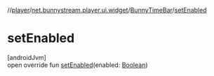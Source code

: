 //[player](../../../index.md)/[net.bunnystream.player.ui.widget](../index.md)/[BunnyTimeBar](index.md)/[setEnabled](set-enabled.md)

# setEnabled

[androidJvm]\
open override fun [setEnabled](set-enabled.md)(enabled: [Boolean](https://kotlinlang.org/api/latest/jvm/stdlib/kotlin-stdlib/kotlin/-boolean/index.html))

